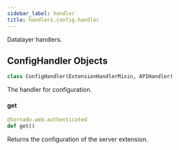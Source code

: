 ```yaml
---
sidebar_label: handler
title: handlers.config.handler
---
```


Datalayer handlers.

## ConfigHandler Objects

```python
class ConfigHandler(ExtensionHandlerMixin, APIHandler)
```

The handler for configuration.

#### get

```python
@tornado.web.authenticated
def get()
```

Returns the configuration of the server extension.

